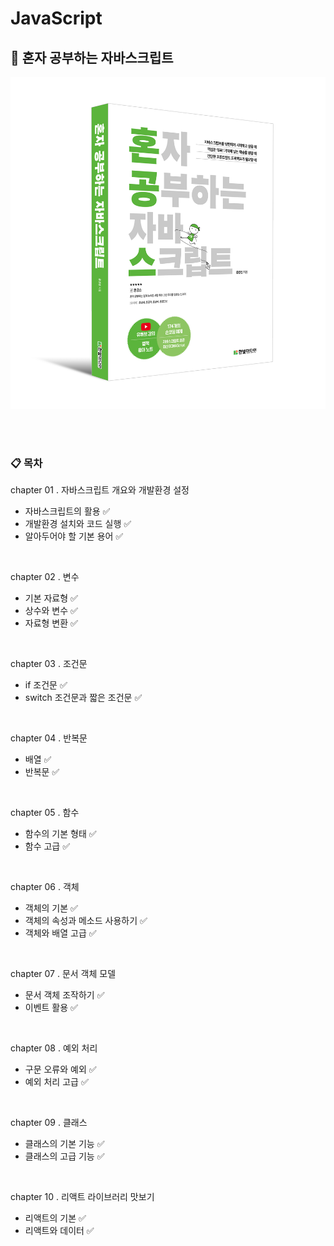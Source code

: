 # JavaScript

## 📖 혼자 공부하는 자바스크립트
![book.png](./assets/book.png)

<br>
<br>

### 📋 목차
chapter 01 . 자바스크립트 개요와 개발환경 설정
- 자바스크립트의 활용 ✅
- 개발환경 설치와 코드 실행 ✅
- 알아두어야 할 기본 용어 ✅

<br>

chapter 02 . 변수
- 기본 자료형 ✅
- 상수와 변수 ✅
- 자료형 변환 ✅

<br>

chapter 03 . 조건문
- if 조건문 ✅
- switch 조건문과 짧은 조건문 ✅

<br>

chapter 04 . 반복문
- 배열 ✅
- 반복문 ✅

<br>

chapter 05 . 함수
- 함수의 기본 형태 ✅
- 함수 고급 ✅

<br>

chapter 06 . 객체
- 객체의 기본 ✅
- 객체의 속성과 메소드 사용하기 ✅
- 객체와 배열 고급 ✅

<br>

chapter 07 . 문서 객체 모델
- 문서 객체 조작하기 ✅
- 이벤트 활용 ✅

<br>

chapter 08 . 예외 처리
- 구문 오류와 예외 ✅
- 예외 처리 고급 ✅

<br>

chapter 09 . 클래스
- 클래스의 기본 기능 ✅
- 클래스의 고급 기능 ✅

<br>

chapter 10 . 리액트 라이브러리 맛보기
- 리액트의 기본 ✅
- 리액트와 데이터 ✅
